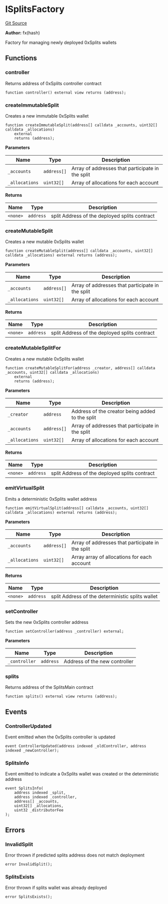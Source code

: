# ISplitsFactory
[Git Source](https://github.com/fxhash/fxhash-evm-contracts/blob/22e6538fd4576a4eee62705cd3e376e2623a19b3/src/interfaces/ISplitsFactory.sol)

**Author:**
fx(hash)

Factory for managing newly deployed 0xSplits wallets


## Functions
### controller

Returns address of 0xSplits controller contract


```solidity
function controller() external view returns (address);
```

### createImmutableSplit

Creates a new immutable 0xSplits wallet


```solidity
function createImmutableSplit(address[] calldata _accounts, uint32[] calldata _allocations)
    external
    returns (address);
```
**Parameters**

|Name|Type|Description|
|----|----|-----------|
|`_accounts`|`address[]`|Array of addresses that participate in the split|
|`_allocations`|`uint32[]`|Array of allocations for each account|

**Returns**

|Name|Type|Description|
|----|----|-----------|
|`<none>`|`address`|split Address of the deployed splits contract|


### createMutableSplit

Creates a new mutable 0xSplits wallet


```solidity
function createMutableSplit(address[] calldata _accounts, uint32[] calldata _allocations) external returns (address);
```
**Parameters**

|Name|Type|Description|
|----|----|-----------|
|`_accounts`|`address[]`|Array of addresses that participate in the split|
|`_allocations`|`uint32[]`|Array of allocations for each account|

**Returns**

|Name|Type|Description|
|----|----|-----------|
|`<none>`|`address`|split Address of the deployed splits contract|


### createMutableSplitFor

Creates a new mutable 0xSplits wallet


```solidity
function createMutableSplitFor(address _creator, address[] calldata _accounts, uint32[] calldata _allocations)
    external
    returns (address);
```
**Parameters**

|Name|Type|Description|
|----|----|-----------|
|`_creator`|`address`|Address of the creator being added to the split|
|`_accounts`|`address[]`|Array of addresses that participate in the split|
|`_allocations`|`uint32[]`|Array of allocations for each account|

**Returns**

|Name|Type|Description|
|----|----|-----------|
|`<none>`|`address`|split Address of the deployed splits contract|


### emitVirtualSplit

Emits a deterministic 0xSplits wallet address


```solidity
function emitVirtualSplit(address[] calldata _accounts, uint32[] calldata _allocations) external returns (address);
```
**Parameters**

|Name|Type|Description|
|----|----|-----------|
|`_accounts`|`address[]`|Array of addresses that participate in the split|
|`_allocations`|`uint32[]`|Array array of allocations for each account|

**Returns**

|Name|Type|Description|
|----|----|-----------|
|`<none>`|`address`|split Address of the deterministic splits wallet|


### setController

Sets the new 0xSplits controller address


```solidity
function setController(address _controller) external;
```
**Parameters**

|Name|Type|Description|
|----|----|-----------|
|`_controller`|`address`|Address of the new controller|


### splits

Returns address of the SplitsMain contract


```solidity
function splits() external view returns (address);
```

## Events
### ControllerUpdated
Event emitted when the 0xSplits controller is updated


```solidity
event ControllerUpdated(address indexed _oldController, address indexed _newController);
```

### SplitsInfo
Event emitted to indicate a 0xSplits wallet was created or the deterministic address


```solidity
event SplitsInfo(
    address indexed _split,
    address indexed _controller,
    address[] _accounts,
    uint32[] _allocations,
    uint32 _distributorFee
);
```

## Errors
### InvalidSplit
Error thrown if predicted splits address does not match deployment


```solidity
error InvalidSplit();
```

### SplitsExists
Error thrown if splits wallet was already deployed


```solidity
error SplitsExists();
```

